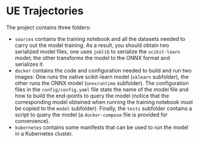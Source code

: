 # UE Trajectories

The project contains three folders:

- `sources` contains the training notebook and all the datasets needed to carry out the model training. As a result, you should obtain two serialized model files, one uses `joblib` to serialize the `scikit-learn` model; the other transforms the model to the ONNX format and serializes it.
- `docker` contains the code and configuration needed to build and run two images: One runs the native scikit-learn model (`sklearn` subfolder), the other runs the ONNX model (`onnxruntime` subfolder). The configuration files in the `config/config.yaml` file state the name of the model file and how to build the end-points to query the model (notice that the corresponding model obtained when running the training notebook must be copied to the `model` subfolder). Finally, the `tests` subfolder contains a script to query the model (a `docker-compose` file is provided for convenience).
- `kubernetes` contains some manifests that can be used to run the model in a Kubernetes cluster.
